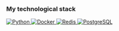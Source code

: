 ### My technological stack
<a href="https://www.python.org/">
    <img src="https://img.shields.io/badge/Python-black?style=flat-square&logo=python&logoColor=white" alt="Python">
</a>
<a href="https://www.docker.com/">
    <img src="https://img.shields.io/badge/Docker-black?style=flat-square&logo=docker&logoColor=white" alt="Docker">
</a>
<a href="https://redis.io/">
    <img src="https://img.shields.io/badge/Redis-black?style=flat-square&logo=redis&logoColor=white" alt="Redis">
</a>
<a href="https://www.postgresql.org/">
    <img src="https://img.shields.io/badge/PostgreSQL-black?style=flat-square&logo=postgresql&logoColor=white" alt="PostgreSQL">
</a>
